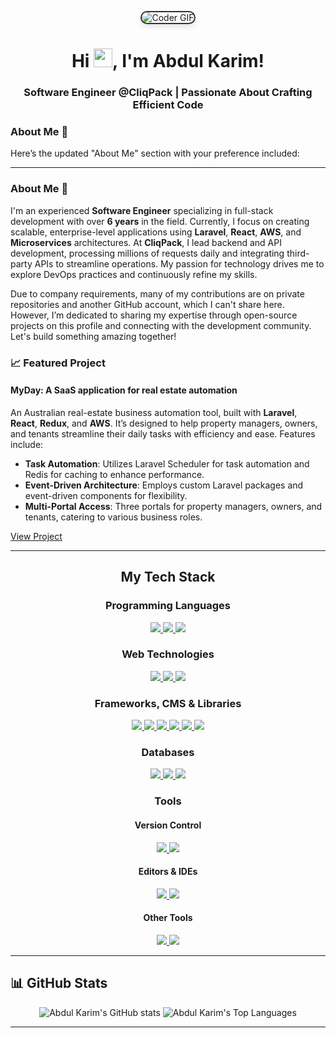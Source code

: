 <p align="center">
    <img 
        src="https://media.licdn.com/dms/image/v2/D5616AQGUhyduNNZwTQ/profile-displaybackgroundimage-shrink_350_1400/profile-displaybackgroundimage-shrink_350_1400/0/1721102916430?e=1734566400&v=beta&t=IS37vsGgqAj_MK7dN6HdhwnvgAsKOe2fEuUvV0N84jQ" 
        alt="Coder GIF" 
        style="border-radius: 15px; border: 2px solid #333; max-width: 100%; height: auto; box-shadow: 0 4px 8px rgba(0, 0, 0, 0.1);"
    />
</p>

<h1 align="center">Hi <img src="https://raw.githubusercontent.com/MartinHeinz/MartinHeinz/master/wave.gif" width="30px">, I'm Abdul Karim!</h1> 
<h3 align="center">Software Engineer @CliqPack | Passionate About Crafting Efficient Code</h3>

### About Me 🚀

Here’s the updated "About Me" section with your preference included:

---

### About Me 🚀

I'm an experienced **Software Engineer** specializing in full-stack development with over **6 years** in the field. Currently, I focus on creating scalable, enterprise-level applications using **Laravel**, **React**, **AWS**, and **Microservices** architectures. At **CliqPack**, I lead backend and API development, processing millions of requests daily and integrating third-party APIs to streamline operations. My passion for technology drives me to explore DevOps practices and continuously refine my skills.

Due to company requirements, many of my contributions are on private repositories and another GitHub account, which I can't share here. However, I’m dedicated to sharing my expertise through open-source projects on this profile and connecting with the development community. Let's build something amazing together!

### 📈 Featured Project

#### **MyDay**: A SaaS application for real estate automation
An Australian real-estate business automation tool, built with **Laravel**, **React**, **Redux**, and **AWS**. It’s designed to help property managers, owners, and tenants streamline their daily tasks with efficiency and ease. Features include:
- **Task Automation**: Utilizes Laravel Scheduler for task automation and Redis for caching to enhance performance.
- **Event-Driven Architecture**: Employs custom Laravel packages and event-driven components for flexibility.
- **Multi-Portal Access**: Three portals for property managers, owners, and tenants, catering to various business roles.

[View Project](https://frontend-myday.cliqpack.com/)

---

<h2 align="center">My Tech Stack</h2>

<h3 align="center">Programming Languages</h3>
<p align="center">
  <a title="PHP" href="https://www.php.net/">
    <img src="https://img.shields.io/badge/PHP-%23777BB4.svg?&style=flat-square&logo=php&logoColor=white"/>
  </a>
  <a title="JavaScript" href="https://www.javascript.com/">
    <img src="https://img.shields.io/badge/JavaScript%20-%23323330.svg?&style=flat-square&logo=javascript&logoColor=%23F7DF1E"/>
  </a>
  <a title="Python" href="https://www.python.org/">
    <img src="https://img.shields.io/badge/Python%20-%2314354C.svg?&style=flat-square&logo=python&logoColor=white"/>
  </a>
</p>

<h3 align="center">Web Technologies</h3>
<p align="center">
  <a title="HTML5" href="https://www.w3schools.com/html/default.asp">
    <img src="https://img.shields.io/badge/HTML5%20-%23E34F26.svg?&style=flat-square&logo=html5&logoColor=white"/>
  </a>
  <a title="CSS3" href="https://www.w3schools.com/css/default.asp">
    <img src="https://img.shields.io/badge/CSS3%20-%231572B6.svg?&style=flat-square&logo=css3&logoColor=white"/>
  </a>
  <a title="Markdown" href="https://www.markdownguide.org/">
    <img src="https://img.shields.io/badge/Markdown-%23000000.svg?&style=flat-square&logo=markdown&logoColor=white"/>
  </a>
</p>

<h3 align="center">Frameworks, CMS & Libraries</h3>
<p align="center">
  <a title="Laravel" href="https://www.laravel.com/">
    <img src="https://img.shields.io/badge/Laravel%20-%23FF2D20.svg?&style=flat-square&logo=laravel&logoColor=white"/>
  </a>
  <a title="Livewire" href="https://laravel-livewire.com/">
    <img src="https://img.shields.io/badge/Laravel%20Livewire%20-%23FF2D20.svg?&style=flat-square&logo=laravel-livewire&logoColor=white"/>
  </a>
  <a title="Vue.js" href="https://vuejs.org/">
    <img src="https://img.shields.io/badge/VueJs%20-%2335495e.svg?&style=flat-square&logo=vue.js&logoColor=%234FC08D"/>
  </a>
  <a title="React" href="https://reactjs.org/">
    <img src="https://img.shields.io/badge/React-20232A?style=flat-square&logo=react&logoColor=61DAFB"/>
  </a>
  <a title="Bootstrap" href="https://getbootstrap.com/">
    <img src="https://img.shields.io/badge/Bootstrap%20-%23563D7C.svg?&style=flat-square&logo=bootstrap&logoColor=white"/>
  </a>
  <a title="Tailwind CSS" href="https://tailwindcss.com/">
    <img src="https://img.shields.io/badge/TailwindCSS%20-%2338B2AC.svg?&style=flat-square&logo=tailwind-css&logoColor=white"/>
  </a>
</p>

<h3 align="center">Databases</h3>
<p align="center">
  <a title="SQLite" href="https://www.sqlite.org/index.html">
    <img src="https://img.shields.io/badge/SQLite%20-%23003B57.svg?&style=flat-square&logo=sqlite&logoColor=white"/>
  </a>
  <a title="MySQL" href="https://www.mysql.com/">
    <img src="http://img.shields.io/badge/-MySQL-%234479A1?style=flat-square&logo=mysql&logoColor=ffffff"/>
  </a>
  <a title="PostgreSQL" href="https://www.postgresql.org/">
    <img src="https://img.shields.io/badge/PostgreSQL%20-%23336791.svg?&style=flat-square&logo=postgresql&logoColor=white"/>
  </a>
</p>

<h3 align="center">Tools</h3>
<h4 align="center">Version Control</h4>
<p align="center">
  <a title="Git" href="https://git-scm.com/">
    <img src="https://img.shields.io/badge/Git%20-%23F05033.svg?&style=flat-square&logo=git&logoColor=white"/>
  </a>
  <a title="GitHub" href="https://github.com/iamabdulkarim">
    <img src="https://img.shields.io/badge/GitHub%20-%23121011.svg?&style=flat-square&logo=github&logoColor=white"/>
  </a>
</p>

<h4 align="center">Editors & IDEs</h4>
<p align="center">
  <a title="VSCode" href="https://code.visualstudio.com/">
    <img src="https://img.shields.io/badge/VSCode-%23007ACC?style=flat-square&logo=visual-studio-code"/>
  </a>
  <a title="PHPStorm" href="https://www.jetbrains.com/phpstorm/">
    <img src="https://img.shields.io/badge/PhpStorm-%239250f5?style=flat-square&logo=phpstorm"/>
  </a>
</p>

<h4 align="center">Other Tools</h4>
<p align="center">
  <a title="Selenium" href="https://selenium-python.readthedocs.io/">
    <img src="https://img.shields.io/badge/Selenium-%23006567?style=flat-square&logo=selenium&logoColor=white"/>
  </a>
  <a title="Netlify" href="https://www.netlify.com/">
    <img src="https://img.shields.io/badge/Netlify-%2300C7B7?style=flat-square&logo=netlify&logoColor=white"/>
  </a>
</p>

---

## 📊 GitHub Stats

<p align="center">
  <img src="https://github-readme-stats.vercel.app/api?username=iamabdulkarim&show_icons=true&hide_border=true" alt="Abdul Karim's GitHub stats" />
  <img src="https://github-readme-stats.vercel.app/api/top-langs/?username=iamabdulkarim&langs_count=8&count_private=true&layout=compact&theme=react&hide_border=true&bg_color=0D1117" alt="Abdul Karim's Top Languages" />
</p>

---

[website]: https://github.com/iamabdulkarim/iamabdulkarim
